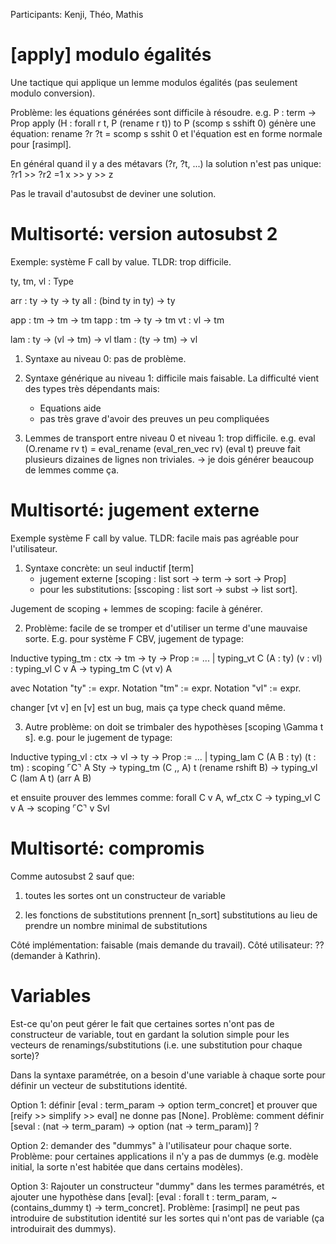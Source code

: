 Participants: Kenji, Théo, Mathis

# [apply] modulo égalités

Une tactique qui applique un lemme modulos égalités (pas seulement modulo conversion).

Problème: les équations générées sont difficile à résoudre.
e.g.
  P : term -> Prop 
  apply (H : forall r t, P (rename r t)) to P (scomp s sshift 0)
génère une équation:
  rename ?r ?t = scomp s sshit 0
et l'équation est en forme normale pour [rasimpl]. 

En général quand il y a des métavars (?r, ?t, ...) la solution n'est pas unique:
  ?r1 >> ?r2 =1 x >> y >> z

Pas le travail d'autosubst de deviner une solution.

# Multisorté: version autosubst 2

Exemple: système F call by value.
TLDR: trop difficile.

ty, tm, vl : Type

arr : ty → ty → ty
all : (bind ty in ty) → ty

app : tm → tm → tm
tapp : tm → ty → tm
vt : vl → tm

lam : ty → (vl → tm) → vl
tlam : (ty → tm) → vl


1. Syntaxe au niveau 0: pas de problème.

2. Syntaxe générique au niveau 1: difficile mais faisable.
   La difficulté vient des types très dépendants mais:
   - Equations aide
   - pas très grave d'avoir des preuves un peu compliquées

3. Lemmes de transport entre niveau 0 et niveau 1: trop difficile.
e.g.
  eval (O.rename rv t) = eval_rename (eval_ren_vec rv) (eval t)
preuve fait plusieurs dizaines de lignes non triviales.
-> je dois générer beaucoup de lemmes comme ça.


# Multisorté: jugement externe

Exemple système F call by value.
TLDR: facile mais pas agréable pour l'utilisateur.


1. Syntaxe concrète: un seul inductif [term] 
   + jugement externe [scoping : list sort -> term -> sort -> Prop]
   + pour les substitutions: [sscoping : list sort -> subst -> list sort].

Jugement de scoping + lemmes de scoping: facile à générer.


2. Problème: facile de se tromper et d'utiliser un terme d'une mauvaise sorte. 
E.g. pour système F CBV, jugement de typage:

Inductive typing_tm : ctx -> tm -> ty -> Prop :=
...
| typing_vt C (A : ty) (v : vl) :
    typing_vl C v A ->
    typing_tm C (vt v) A

avec 
  Notation "ty" := expr.
  Notation "tm" := expr.
  Notation "vl" := expr.

changer [vt v] en [v] est un bug, mais ça type check quand même.


3. Autre problème: on doit se trimbaler des hypothèses [scoping \Gamma t s]. 
e.g. pour le jugement de typage:

Inductive typing_vl : ctx -> vl -> ty -> Prop :=
...
| typing_lam C (A B : ty) (t : tm) :
    scoping ⌜C⌝ A Sty ->
    typing_tm (C ,, A) t (rename rshift B) ->
    typing_vl C (lam A t) (arr A B)

et ensuite prouver des lemmes comme:
  forall C v A,
    wf_ctx C -> 
    typing_vl C v A -> 
    scoping ⌜C⌝ v Svl


# Multisorté: compromis

Comme autosubst 2 sauf que:

1. toutes les sortes ont un constructeur de variable

2. les fonctions de substitutions prennent [n_sort] substitutions 
au lieu de prendre un nombre minimal de substitutions


Côté implémentation: faisable (mais demande du travail).
Côté utilisateur: ?? (demander à Kathrin).

# Variables

Est-ce qu'on peut gérer le fait que certaines sortes n'ont pas de constructeur de variable,
tout en gardant la solution simple pour les vecteurs de renamings/substitutions (i.e. une 
substitution pour chaque sorte)?

Dans la syntaxe paramétrée, on a besoin d'une variable à chaque sorte pour 
définir un vecteur de substitutions identité.

Option 1: définir [eval : term_param -> option term_concret] et prouver que [reify >> simplify >> eval] ne donne pas [None].
Problème: comment définir [seval : (nat -> term_param) -> option (nat -> term_param)] ?

Option 2: demander des "dummys" à l'utilisateur pour chaque sorte.
Problème: pour certaines applications il n'y a pas de dummys (e.g. modèle initial, la sorte n'est habitée que dans certains modèles).

Option 3: Rajouter un constructeur "dummy" dans les termes paramétrés, et ajouter une hypothèse dans [eval]: [eval : forall t : term_param, ~ (contains_dummy t) -> term_concret].
Problème: [rasimpl] ne peut pas introduire de substitution identité sur les sortes qui n'ont pas de variable (ça introduirait des dummys). 